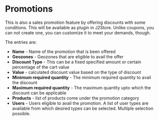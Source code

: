 # Promotions

This is also a sales promotion feature by offering discounts with some conditions. This will be available as plugin in J2Store. Unlike coupons, you can not create one, you can customize it to meet your demands, though.

The entries are:
* **Name** - Name of the promotion that is been offered
* **Geozones** - Geozones that are eligible to avail the offer
* **Discount Type** - This can be a fixed specified amount or certain percentage of the cart value
* **Value** - calculated discount value based on the type of discount
* **Minimum required quantity** - The minimum required quantity to avail the discount
* **Maximum required quantity** - The maximum quantity upto which the discount can be applicable
* **Products** - list of products come under the promotion category
* **Users** - Users eligible to avail the promotion. A list of user types are available from which desired types can be selected. Multiple selection possible.